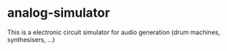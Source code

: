 # analog-simulator
This is a electronic circuit simulator for audio generation (drum machines, synthesisers, ...) 

